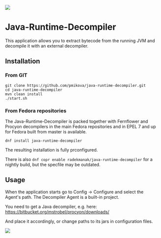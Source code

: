 <a href="https://copr.fedorainfracloud.org/coprs/radekmanak/java-runtime-decompiler/package/java-runtime-decompiler/"><img src="https://copr.fedorainfracloud.org/coprs/radekmanak/java-runtime-decompiler/package/java-runtime-decompiler/status_image/last_build.png" /></a>
# Java-Runtime-Decompiler
This application allows you to extract bytecode from the running JVM and decompile it with an external decompiler.
## Installation
### From GIT
```
git clone https://github.com/pmikova/java-runtime-decompiler.git
cd java-runtime-decompiler
mvn clean install
./start.sh
```
### From Fedora repositories
The Java-Runtime-Decompiler is packed together with Fernflower and Procyon decompilers in the main Fedora repositories and in EPEL 7 and up for Fedora built from master is available.
```
dnf install java-runtime-decompiler
```
The resulting installation is fully prconfigured.

There is also `dnf copr enable radekmanak/java-runtime-decompiler`  for a nightly build, but the specfile may be outdated.
## Usage
When the application starts go to Config -> Configure and select the Agent's path. The Decompiler Agent is a built-in project.

You need to get a Java decompiler, e.g. here:
https://bitbucket.org/mstrobel/procyon/downloads/

And place it accordingly, or change paths to its jars in configuration files.

![](https://i.imgur.com/3N8hFOp.png)
